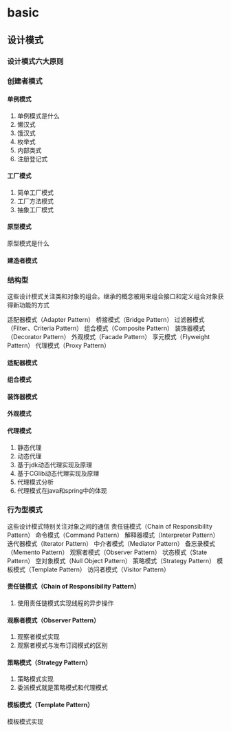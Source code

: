 # basic

## 设计模式

### 设计模式六大原则

### 创建者模式

#### 单例模式

1. 单例模式是什么
2. 懒汉式
3. 饿汉式
4. 枚举式
5. 内部类式
6. 注册登记式

#### 工厂模式

1. 简单工厂模式
2. 工厂方法模式
3. 抽象工厂模式

#### 原型模式

原型模式是什么

#### 建造者模式

### 结构型

这些设计模式关注类和对象的组合。继承的概念被用来组合接口和定义组合对象获得新功能的方式

适配器模式（Adapter Pattern）
桥接模式（Bridge Pattern）
过滤器模式（Filter、Criteria Pattern）
组合模式（Composite Pattern）
装饰器模式（Decorator Pattern）
外观模式（Facade Pattern）
享元模式（Flyweight Pattern）
代理模式（Proxy Pattern）

#### 适配器模式

#### 组合模式

#### 装饰器模式

#### 外观模式

#### 代理模式

1. 静态代理
2. 动态代理
3. 基于jdk动态代理实现及原理
4. 基于CGlib动态代理实现及原理
5. 代理模式分析
6. 代理模式在java和spring中的体现

### 行为型模式

这些设计模式特别关注对象之间的通信
责任链模式（Chain of Responsibility Pattern）
命令模式（Command Pattern）
解释器模式（Interpreter Pattern）
迭代器模式（Iterator Pattern）
中介者模式（Mediator Pattern）
备忘录模式（Memento Pattern）
观察者模式（Observer Pattern）
状态模式（State Pattern）
空对象模式（Null Object Pattern）
策略模式（Strategy Pattern）
模板模式（Template Pattern）
访问者模式（Visitor Pattern）

#### 责任链模式（Chain of Responsibility Pattern）

1. 使用责任链模式实现线程的异步操作

#### 观察者模式（Observer Pattern）

1. 观察者模式实现
2. 观察者模式与发布订阅模式的区别

#### 策略模式（Strategy Pattern）

1. 策略模式实现
2. 委派模式就是策略模式和代理模式

#### 模板模式（Template Pattern）

模板模式实现